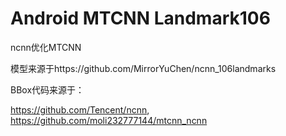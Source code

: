 # Android MTCNN Landmark106

ncnn优化MTCNN

模型来源于https://github.com/MirrorYuChen/ncnn_106landmarks


BBox代码来源于：

https://github.com/Tencent/ncnn,   
https://github.com/moli232777144/mtcnn_ncnn
